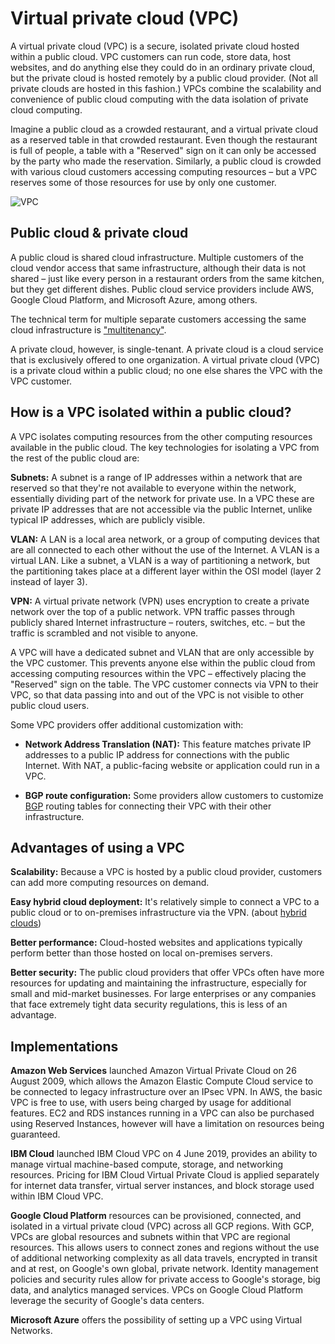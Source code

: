 # Virtual private cloud (VPC)

A virtual private cloud (VPC) is a secure, isolated private cloud hosted within a public cloud. VPC customers can run code, store data, host websites, and do anything else they could do in an ordinary private cloud, but the private cloud is hosted remotely by a public cloud provider. (Not all private clouds are hosted in this fashion.) VPCs combine the scalability and convenience of public cloud computing with the data isolation of private cloud computing.

Imagine a public cloud as a crowded restaurant, and a virtual private cloud as a reserved table in that crowded restaurant. Even though the restaurant is full of people, a table with a "Reserved" sign on it can only be accessed by the party who made the reservation. Similarly, a public cloud is crowded with various cloud customers accessing computing resources – but a VPC reserves some of those resources for use by only one customer.

![VPC](https://cf-assets.www.cloudflare.com/slt3lc6tev37/4Tn2beFlmE1Xa8nt6ddphE/c6e9e80aaa3e975dcc798b8e0329949a/virtual-private-cloud.svg)

## Public cloud & private cloud

A public cloud is shared cloud infrastructure. Multiple customers of the cloud vendor access that same infrastructure, although their data is not shared – just like every person in a restaurant orders from the same kitchen, but they get different dishes. Public cloud service providers include AWS, Google Cloud Platform, and Microsoft Azure, among others.

The technical term for multiple separate customers accessing the same cloud infrastructure is ["multitenancy"](https://www.cloudflare.com/en-gb/learning/cloud/what-is-multitenancy/).

A private cloud, however, is single-tenant. A private cloud is a cloud service that is exclusively offered to one organization. A virtual private cloud (VPC) is a private cloud within a public cloud; no one else shares the VPC with the VPC customer.

## How is a VPC isolated within a public cloud?

A VPC isolates computing resources from the other computing resources available in the public cloud. The key technologies for isolating a VPC from the rest of the public cloud are:

**Subnets:** A subnet is a range of IP addresses within a network that are reserved so that they're not available to everyone within the network, essentially dividing part of the network for private use. In a VPC these are private IP addresses that are not accessible via the public Internet, unlike typical IP addresses, which are publicly visible.

**VLAN:** A LAN is a local area network, or a group of computing devices that are all connected to each other without the use of the Internet. A VLAN is a virtual LAN. Like a subnet, a VLAN is a way of partitioning a network, but the partitioning takes place at a different layer within the OSI model (layer 2 instead of layer 3).

**VPN:** A virtual private network (VPN) uses encryption to create a private network over the top of a public network. VPN traffic passes through publicly shared Internet infrastructure – routers, switches, etc. – but the traffic is scrambled and not visible to anyone.

A VPC will have a dedicated subnet and VLAN that are only accessible by the VPC customer. This prevents anyone else within the public cloud from accessing computing resources within the VPC – effectively placing the "Reserved" sign on the table. The VPC customer connects via VPN to their VPC, so that data passing into and out of the VPC is not visible to other public cloud users.

Some VPC providers offer additional customization with:

- **Network Address Translation (NAT):** This feature matches private IP addresses to a public IP address for connections with the public Internet. With NAT, a public-facing website or application could run in a VPC.

- **BGP route configuration:** Some providers allow customers to customize [BGP](https://www.cloudflare.com/en-gb/learning/security/glossary/what-is-bgp/) routing tables for connecting their VPC with their other infrastructure.

## Advantages of using a VPC

**Scalability:** Because a VPC is hosted by a public cloud provider, customers can add more computing resources on demand.

**Easy hybrid cloud deployment:** It's relatively simple to connect a VPC to a public cloud or to on-premises infrastructure via the VPN. (about [hybrid clouds](https://www.cloudflare.com/en-gb/learning/cloud/what-is-hybrid-cloud/))

**Better performance:** Cloud-hosted websites and applications typically perform better than those hosted on local on-premises servers.

**Better security:** The public cloud providers that offer VPCs often have more resources for updating and maintaining the infrastructure, especially for small and mid-market businesses. For large enterprises or any companies that face extremely tight data security regulations, this is less of an advantage.

## Implementations

**Amazon Web Services** launched Amazon Virtual Private Cloud on 26 August 2009, which allows the Amazon Elastic Compute Cloud service to be connected to legacy infrastructure over an IPsec VPN. In AWS, the basic VPC is free to use, with users being charged by usage for additional features. EC2 and RDS instances running in a VPC can also be purchased using Reserved Instances, however will have a limitation on resources being guaranteed.

**IBM Cloud** launched IBM Cloud VPC on 4 June 2019, provides an ability to manage virtual machine-based compute, storage, and networking resources. Pricing for IBM Cloud Virtual Private Cloud is applied separately for internet data transfer, virtual server instances, and block storage used within IBM Cloud VPC.

**Google Cloud Platform** resources can be provisioned, connected, and isolated in a virtual private cloud (VPC) across all GCP regions. With GCP, VPCs are global resources and subnets within that VPC are regional resources. This allows users to connect zones and regions without the use of additional networking complexity as all data travels, encrypted in transit and at rest, on Google's own global, private network. Identity management policies and security rules allow for private access to Google's storage, big data, and analytics managed services. VPCs on Google Cloud Platform leverage the security of Google's data centers.

**Microsoft Azure** offers the possibility of setting up a VPC using Virtual Networks.
